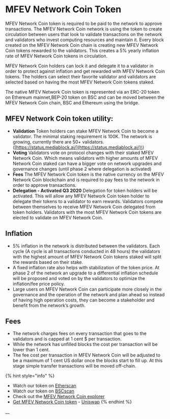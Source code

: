 # MFEV Network Coin Token

MFEV Network Coin token is required to be paid to the network to approve transactions. The MFEV Network Coin network is using the token to create circulation between users that look to validate transactions on the network and validators who invest computing resources and maintain it. Every block created on the MFEV Network Coin chain is creating new MFEV Network Coin tokens rewarded to the validators. This creates a 5% yearly inflation rate of MFEV Network Coin tokens in circulation.

MFEV Network Coin holders can lock it and delegate it to a validator in order to protect against inflation and get rewarded with MFEV Network Coin tokens. The holders can select their favorite validator and validators are selected based on having the most MFEV Network Coin tokens staked.

The native MFEV Network Coin token is represented via an ERC-20 token on Ethereum mainnet,BEP-20 token on BSC and can be moved between the MFEV Network Coin chain, BSC and Ethereum using the bridge.

## MFEV Network Coin token utility:

- **Validation** Token holders can stake MFEV Network Coin to become a validator. The minimal staking requirement is 100K. The network is growing, currently there are 50+ validators. \([https://status.mediablock.ai/](https://status.mediablock.ai/)\)
- **Voting** Validators vote on protocol changes with their staked MFEV Network Coin. Which means validators with higher amounts of MFEV Network Coin staked can have a bigger vote on network upgrades and governance changes \(until phase 2 where delegation is activated\)
- **Fees** The MFEV Network Coin token is the native currency on the MFEV Network Coin blockchain and is required to pay fees to the network in order to approve transactions.
- **Delegation - Activated Q3 2020** Delegation for token holders will be activated. This will allow any MFEV Network Coin token holder to delegate their tokens to a validator to earn rewards. Validators compete between themselves to receive MFEV Network Coin delegated from token holders. Validators with the most MFEV Network Coin tokens are elected to validate on MFEV Network Coin.

## **Inflation**

- 5% inflation in the network is distributed between the validators. Each cycle \(A cycle is all transactions conducted in 48 hours\) the validators with the highest amount of MFEV Network Coin tokens staked will split the rewards based on their stake.
- A fixed inflation rate also helps with stabilization of the token price. At phase 2 of the network an upgrade to a differential inflation schedule will be proposed and voted on by the validators to optimize the inflation/fee price policy.
- Large users on MFEV Network Coin can participate more closely in the governance and the operation of the network and plan ahead so instead of having high operation costs, they can become a stakeholder and benefit from the network’s growth.

## **Fees**

- The network charges fees on every transaction that goes to the validators and is capped at 1 cent $ per transaction.
- While the network has unfilled blocks the cost per transaction will be lower than 1 cent.
- The fee cost per transaction in MFEV Network Coin will be adjusted to be a maximum of 1 cent US dollar once the blocks start to fill up. At this stage simple transfer transactions will be moved off-chain.

{% hint style="info" %}

- Watch our token on [Etherscan](https://etherscan.io/token/0x970b9bb2c0444f5e81e9d0efb84c8ccdcdcaf84d)
- Watch our token on [BSCscan](https://bscscan.com/token/0x5857c96dae9cf8511b08cb07f85753c472d36ea3)
- Check out the [MFEV Network Coin explorer](https://mediablock.ai/)
- [Get MFEV Network Coin token](https://uniswap.exchange/swap/0x970B9bB2C0444F5E81e9d0eFb84C8ccdcdcAf84d) - [Uniswap](https://uniswap.exchange/swap?outputCurrency=0x970B9bB2C0444F5E81e9d0eFb84C8ccdcdcAf84d)
  {% endhint %}

\_\_
